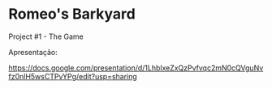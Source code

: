 # Romeo's Barkyard
Project #1 - The Game

Apresentação:

https://docs.google.com/presentation/d/1LhblxeZxQzPvfvqc2mN0cQVguNvfz0nlH5wsCTPvYPg/edit?usp=sharing

